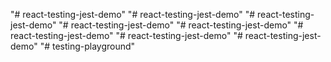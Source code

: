 "# react-testing-jest-demo" 
"# react-testing-jest-demo" 
"# react-testing-jest-demo" 
"# react-testing-jest-demo" 
"# react-testing-jest-demo" 
"# react-testing-jest-demo" 
"# react-testing-jest-demo" 
"# react-testing-jest-demo" 
"# testing-playground" 
